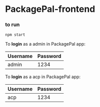 # PackagePal-frontend
### to run

```npm start```


To **login** as a admin in PackagePal app:

| Username | Password |
| -------- | -------- |
| admin    | 1234     |

To **login** as a acp in PackagePal app:



| Username | Password |
| -------- | -------- |
| acp      | 1234     |
